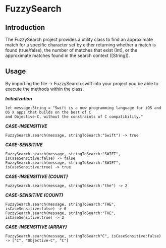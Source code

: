 # FuzzySearch

Introduction
------------------------------

The FuzzySearch project provides a utility class to find an approximate match for a specific character set by either returning whether a match is found (true/false), the number of matches that exist (Int), or the approximate matches found in the search context ([String]). 

Usage
------------------------------
By importing the file -> FuzzySearch.swift into your project you be able to execute the methods within the class.

***Initialization***

    let message:String = "Swift is a new programming language for iOS and OS X apps that builds on the best of C                                 and Objective-C, without the constraints of C compatibility."

***CASE-INSENSITIVE***

    FuzzySearch.search(message, stringToSearch:"Swift") -> true

***CASE-SENSITIVE***

    FuzzySearch.search(message, stringToSearch:"SWIFT", isCaseSensitive:false) -> false
    FuzzySearch.search(message, stringToSearch:"SWIFT", isCaseSensitive:true) -> true
    
***CASE-INSENSITIVE (COUNT)***

    FuzzySearch.search(message, stringToSearch:"the") -> 2
    
***CASE-SENSITIVE (COUNT)***

    FuzzySearch.search(message, stringToSearch:"THE", isCaseSensitive:false) -> 0
    FuzzySearch.search(message, stringToSearch:"THE", isCaseSensitive:true) -> 2

***CASE-INSENSITIVE (ARRAY)***
    
    FuzzySearch.search(message, stringToSearch"C", isCaseSensitive:false) -> ["C", "Objective-C", "C"]
    
